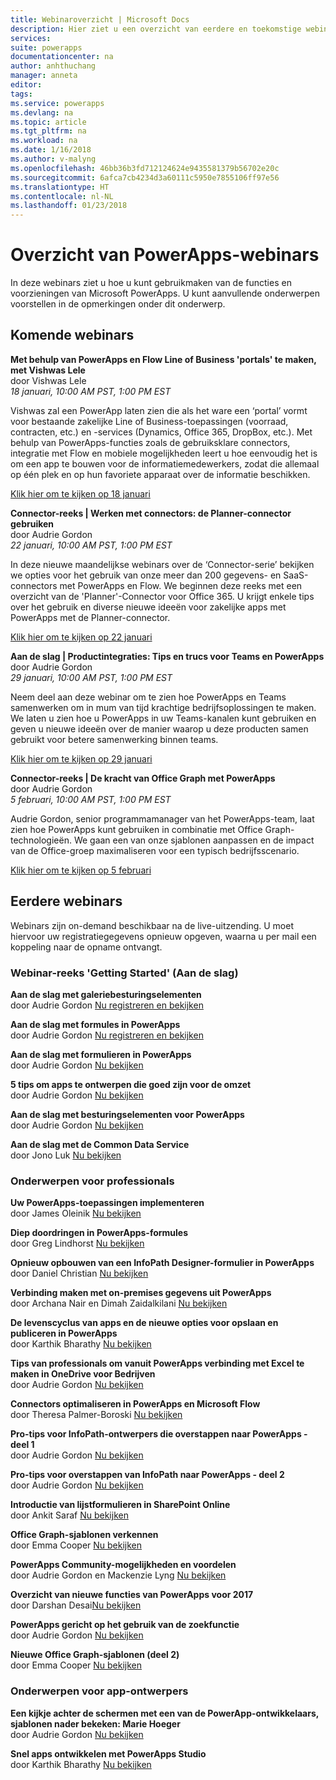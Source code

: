 ```yaml
---
title: Webinaroverzicht | Microsoft Docs
description: Hier ziet u een overzicht van eerdere en toekomstige webinars, inclusief tijd/datum en de besproken onderwerpen.
services: 
suite: powerapps
documentationcenter: na
author: anhthuchang
manager: anneta
editor: 
tags: 
ms.service: powerapps
ms.devlang: na
ms.topic: article
ms.tgt_pltfrm: na
ms.workload: na
ms.date: 1/16/2018
ms.author: v-malyng
ms.openlocfilehash: 46bb36b3fd712124624e9435581379b56702e20c
ms.sourcegitcommit: 6afca7cb4234d3a60111c5950e7855106ff97e56
ms.translationtype: HT
ms.contentlocale: nl-NL
ms.lasthandoff: 01/23/2018
---
```

# <a name="powerapps-webinar-listing"></a>Overzicht van PowerApps-webinars #
In deze webinars ziet u hoe u kunt gebruikmaken van de functies en voorzieningen van Microsoft PowerApps. U kunt aanvullende onderwerpen voorstellen in de opmerkingen onder dit onderwerp.

## <a name="upcoming-webinars"></a>Komende webinars ##
**Met behulp van PowerApps en Flow Line of Business 'portals' te maken, met Vishwas Lele**
<br>door Vishwas Lele
<br>*18 januari, 10:00 AM PST, 1:00 PM EST*

Vishwas zal een PowerApp laten zien die als het ware een ‘portal’ vormt voor bestaande zakelijke Line of Business-toepassingen (voorraad, contracten, etc.) en -services (Dynamics, Office 365, DropBox, etc.). Met behulp van PowerApps-functies zoals de gebruiksklare connectors, integratie met Flow en mobiele mogelijkheden leert u hoe eenvoudig het is om een app te bouwen voor de informatiemedewerkers, zodat die allemaal op één plek en op hun favoriete apparaat over de informatie beschikken.  

[Klik hier om te kijken op 18 januari](http://www.youtube.com/watch?v=eSMAAFHK44c)

**Connector-reeks | Werken met connectors: de Planner-connector gebruiken**
<br>door Audrie Gordon
<br>*22 januari, 10:00 AM PST, 1:00 PM EST*

In deze nieuwe maandelijkse webinars over de ‘Connector-serie’ bekijken we opties voor het gebruik van onze meer dan 200 gegevens- en SaaS-connectors met PowerApps en Flow. We beginnen deze reeks met een overzicht van de 'Planner'-Connector voor Office 365. U krijgt enkele tips over het gebruik en diverse nieuwe ideeën voor zakelijke apps met PowerApps met de Planner-connector.

[Klik hier om te kijken op 22 januari](https://www.youtube.com/watch?v=NBPL9Uw7qzg)

**Aan de slag | Productintegraties: Tips en trucs voor Teams en PowerApps**
<br>door Audrie Gordon
<br>*29 januari, 10:00 AM PST, 1:00 PM EST*

Neem deel aan deze webinar om te zien hoe PowerApps en Teams samenwerken om in mum van tijd krachtige bedrijfsoplossingen te maken. We laten u zien hoe u PowerApps in uw Teams-kanalen kunt gebruiken en geven u nieuwe ideeën over de manier waarop u deze producten samen gebruikt voor betere samenwerking binnen teams.

[Klik hier om te kijken op 29 januari](https://www.youtube.com/watch?v=obBQk-aSElI)

**Connector-reeks | De kracht van Office Graph met PowerApps**
<br>door Audrie Gordon
<br>*5 februari, 10:00 AM PST, 1:00 PM EST*

Audrie Gordon, senior programmamanager van het PowerApps-team, laat zien hoe PowerApps kunt gebruiken in combinatie met Office Graph-technologieën. We gaan een van onze sjablonen aanpassen en de impact van de Office-groep maximaliseren voor een typisch bedrijfsscenario.

[Klik hier om te kijken op 5 februari](https://www.youtube.com/watch?v=AOGGyoElGaQ)

## <a name="past-webinars"></a>Eerdere webinars ##
Webinars zijn on-demand beschikbaar na de live-uitzending. U moet hiervoor uw registratiegegevens opnieuw opgeven, waarna u per mail een koppeling naar de opname ontvangt.

### <a name="getting-started-webinar-series"></a>Webinar-reeks 'Getting Started' (Aan de slag) ###
**Aan de slag met galeriebesturingselementen**
<br>door Audrie Gordon [Nu registreren en bekijken](https://info.microsoft.com/US-EAD-WBNR-FY17-02Feb-28-GettingStartedwithPowerAppsGalleries300759_01Registration-ForminBody.html)

**Aan de slag met formules in PowerApps** 
<br>door Audrie Gordon [Nu registreren en bekijken](https://info.microsoft.com/US-EAD-WBNR-FY17-03Mar-14-GettingStartedwithPowerAppsFormulas300770_01Registration-ForminBody.html)

**Aan de slag met formulieren in PowerApps**
<br>door Audrie Gordon [Nu bekijken](https://www.youtube.com/watch?v=WnuwLkNbWk4)

**5 tips om apps te ontwerpen die goed zijn voor de omzet**
<br>door Audrie Gordon [Nu bekijken](https://www.youtube.com/watch?v=Ql-pK9ixKxw)

**Aan de slag met besturingselementen voor PowerApps**
<br>door Audrie Gordon [Nu bekijken](https://www.youtube.com/watch?v=lUo0DXvJENI)

**Aan de slag met de Common Data Service**
<br>door Jono Luk [Nu bekijken](https://info.microsoft.com/US-PowerBI-WBNR-FY17-04Apr-18-GettingStartedwiththeCommonDataServices312618_01Registration-ForminBody.html)

### <a name="pro-topics"></a>Onderwerpen voor professionals ###
**Uw PowerApps-toepassingen implementeren**
<br>door James Oleinik [Nu bekijken](https://www.youtube.com/watch?v=LF49hFB14Cs)

**Diep doordringen in PowerApps-formules**
<br>door Greg Lindhorst [Nu bekijken](https://www.youtube.com/watch?v=PuePMMuj5ps)

**Opnieuw opbouwen van een InfoPath Designer-formulier in PowerApps**
<br>door Daniel Christian [Nu bekijken](https://www.youtube.com/watch?v=ohQcxcVZSK4)

**Verbinding maken met on-premises gegevens uit PowerApps**
<br>door Archana Nair en Dimah Zaidalkilani [Nu bekijken](https://www.youtube.com/watch?v=YBdO2MAulx8)

**De levenscyclus van apps en de nieuwe opties voor opslaan en publiceren in PowerApps**
<br>door Karthik Bharathy [Nu bekijken](https://www.youtube.com/watch?v=Np3DXBQvq2I)

**Tips van professionals om vanuit PowerApps verbinding met Excel te maken in OneDrive voor Bedrijven**
<br>door Audrie Gordon [Nu bekijken](https://www.youtube.com/watch?v=WPhux5_3Sfs)

**Connectors optimaliseren in PowerApps en Microsoft Flow**
<br>door Theresa Palmer-Boroski [Nu bekijken](https://www.youtube.com/watch?v=6jwt4qXA2IQ)

**Pro-tips voor InfoPath-ontwerpers die overstappen naar PowerApps - deel 1**
<br>door Audrie Gordon [Nu bekijken](https://www.youtube.com/watch?v=EZ09dRuiWLw)

**Pro-tips voor overstappen van InfoPath naar PowerApps - deel 2**
<br>door Audrie Gordon [Nu bekijken](https://www.youtube.com/watch?v=Bm2XePxLcSM)

**Introductie van lijstformulieren in SharePoint Online**
<br>door Ankit Saraf [Nu bekijken](https://www.youtube.com/watch?v=3dCwg6wtViI)

**Office Graph-sjablonen verkennen**
<br>door Emma Cooper [Nu bekijken](https://www.youtube.com/watch?v=SwLNN3tPVNs)

**PowerApps Community-mogelijkheden en voordelen**
<br> door Audrie Gordon en Mackenzie Lyng [Nu bekijken](https://www.youtube.com/watch?v=MTIkTPUgDSY)

**Overzicht van nieuwe functies van PowerApps voor 2017**
<br>door Darshan Desai[Nu bekijken](https://www.youtube.com/watch?v=XFMh8-zLkEM)

**PowerApps gericht op het gebruik van de zoekfunctie**
<br>door Audrie Gordon [Nu bekijken](https://www.youtube.com/watch?v=uTPtNaSK_gc)

**Nieuwe Office Graph-sjablonen (deel 2)**
<br>door Emma Cooper [Nu bekijken](https://www.youtube.com/watch?v=9PopTeLdpmU)

### <a name="app-designer-topics"></a>Onderwerpen voor app-ontwerpers ###
**Een kijkje achter de schermen met een van de PowerApp-ontwikkelaars, sjablonen nader bekeken: Marie Hoeger**
<br>door Audrie Gordon [Nu bekijken](https://www.youtube.com/watch?v=YF3DKZxlUdM)

**Snel apps ontwikkelen met PowerApps Studio**
<br>door Karthik Bharathy [Nu bekijken](https://www.youtube.com/watch?v=us85WpXe4cA)
